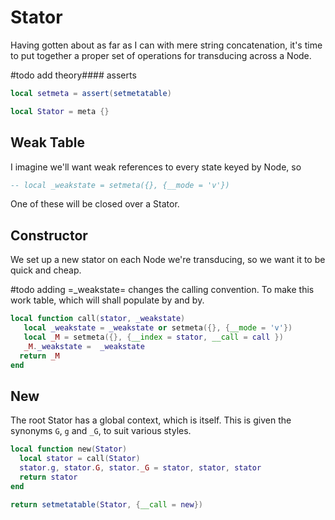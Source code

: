 # Stator


  Having gotten about as far as I can with mere string concatenation, it's
time to put together a proper set of operations for transducing across a
Node.

#todo add theory#### asserts

```lua
local setmeta = assert(setmetatable)
```
```lua
local Stator = meta {}
```
## Weak Table

I imagine we'll want weak references to every state keyed by Node, so

```lua
-- local _weakstate = setmeta({}, {__mode = 'v'})
```

One of these will be closed over a Stator.

## Constructor

We set up a new stator on each Node we're transducing, so we want it to
be quick and cheap.

#todo  adding =_weakstate= changes the calling convention.  To make this work
       table, which will shall populate by and by.



```lua
local function call(stator, _weakstate)
   local _weakstate = _weakstate or setmeta({}, {__mode = 'v'})
   local _M = setmeta({}, {__index = stator, __call = call })
   _M._weakstate =  _weakstate
  return _M
end
```
## New

The root Stator has a global context, which is itself.  This is given
the synonyms ``G``, ``g`` and ``_G``, to suit various styles.

```lua
local function new(Stator)
  local stator = call(Stator)
  stator.g, stator.G, stator._G = stator, stator, stator
  return stator
end
```
```lua
return setmetatable(Stator, {__call = new})
```
